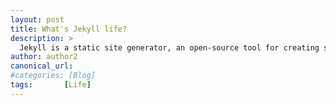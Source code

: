 ```yaml
---
layout: post
title: What's Jekyll life?
description: >
  Jekyll is a static site generator, an open-source tool for creating simple yet powerful websites of all shapes and sizes.
author: author2
canonical_url:
#categories: [Blog]
tags:       [Life]
---
```




[docs]: ../../docs/README.md
